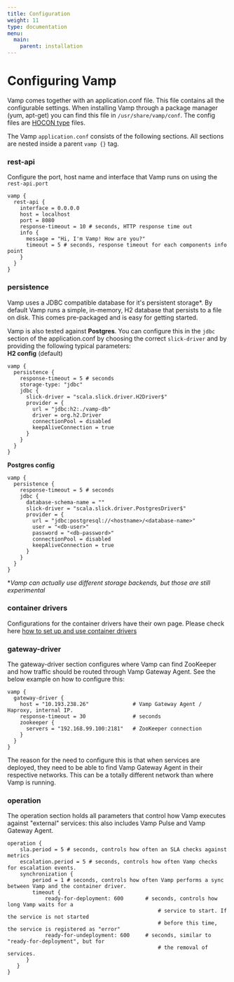 ```yaml
---
title: Configuration
weight: 11
type: documentation
menu:
  main:
    parent: installation
---
```


# Configuring Vamp

Vamp comes together with an application.conf file. This file contains all the configurable settings. When installing Vamp through a package manager (yum, apt-get) you can find this file in `/usr/share/vamp/conf`. The config files are [HOCON type](https://github.com/typesafehub/config) files.

The Vamp `application.conf` consists of the following sections. All sections are nested inside a parent `vamp {}` tag.

### rest-api
Configure the port, host name and interface that Vamp runs on using the `rest-api.port` 

```
vamp {
  rest-api {
    interface = 0.0.0.0
    host = localhost
    port = 8080
    response-timeout = 10 # seconds, HTTP response time out    
    info {
      message = "Hi, I'm Vamp! How are you?"
      timeout = 5 # seconds, response timeout for each components info point
    }
  }
}    
``` 


### persistence

Vamp uses a JDBC compatible database for it's persistent storage*. By default Vamp runs a simple, in-memory, H2 database that persists to a file on disk. This comes pre-packaged and is easy for getting started.

Vamp is also tested against **Postgres**. You can configure this in the `jdbc` section of the application.conf by choosing the correct `slick-driver` and by providing the following typical parameters:  
**H2 config** (default)

```hocon
vamp {
  persistence {
    response-timeout = 5 # seconds
    storage-type: "jdbc"
    jdbc {
      slick-driver = "scala.slick.driver.H2Driver$"
      provider = {
        url = "jdbc:h2:./vamp-db"
        driver = org.h2.Driver
        connectionPool = disabled
        keepAliveConnection = true
      }
    }
  }
}
```
**Postgres config** 
 
```hocon
vamp {
  persistence {
    response-timeout = 5 # seconds
    jdbc {
      database-schema-name = ""
      slick-driver = "scala.slick.driver.PostgresDriver$"
      provider = {
        url = "jdbc:postgresql://<hostname>/<database-name>"
        user = "<db-user>"
        password = "<db-password>"
        connectionPool = disabled
        keepAliveConnection = true
      }
    } 
  }
} 
```
**Vamp can actually use different storage backends, but those are still experimental* 

### container drivers

Configurations for the container drivers have their own page. Please check here [how to set up and use container drivers](/documentation/installation/container_drivers/)

### gateway-driver

The gateway-driver section configures where Vamp can find ZooKeeper and how traffic should be routed through Vamp Gateway Agent. See the below example on how to configure this:

```hocon
vamp {
  gateway-driver {
    host = "10.193.238.26"              # Vamp Gateway Agent / Haproxy, internal IP.
    response-timeout = 30               # seconds
    zookeeper {
      servers = "192.168.99.100:2181"   # ZooKeeper connection
    }
  }
}  
``` 

The reason for the need to configure this is that when services are deployed, they need to be able to find Vamp Gateway Agent in their respective networks. This can be a totally different network than where Vamp is running.

### operation

The operation section holds all parameters that control how Vamp executes against "external" services: this also includes Vamp Pulse and Vamp Gateway Agent.

```hocon
operation {
	sla.period = 5 # seconds, controls how often an SLA checks against metrics
  	escalation.period = 5 # seconds, controls how often Vamp checks for escalation events.
	synchronization {
		period = 1 # seconds, controls how often Vamp performs a sync between Vamp and the container driver.
      	timeout {
      		ready-for-deployment: 600		# seconds, controls how long Vamp waits for a 
        								   		# service to start. If the service is not started 
        								   		# before this time, the service is registered as "error"
        	ready-for-undeployment: 600 	# seconds, similar to "ready-for-deployment", but for
        										# the removal of services.
      }
   }
}
```  
